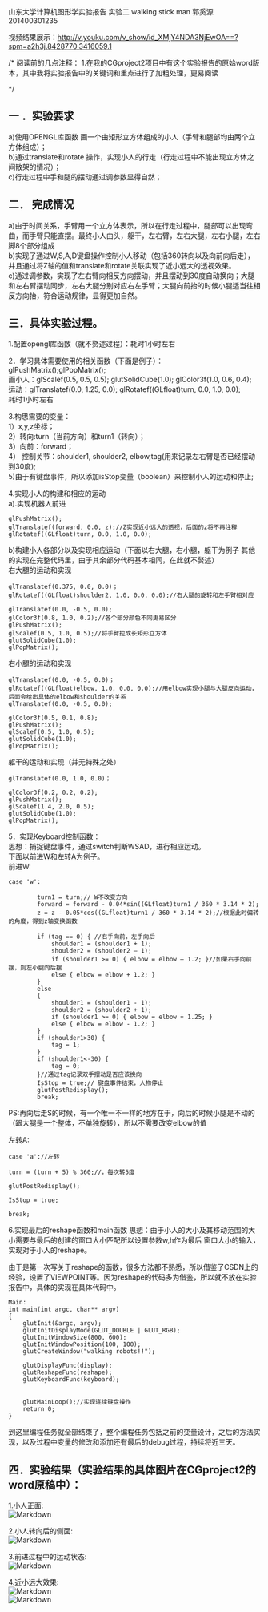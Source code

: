 ﻿山东大学计算机图形学实验报告
实验二 walking stick man
郭奚源 201400301235

视频结果展示：http://v.youku.com/v_show/id_XMjY4NDA3NjEwOA==?spm=a2h3j.8428770.3416059.1

/*
阅读前的几点注释：
1.在我的CGproject2项目中有这个实验报告的原始word版本，其中我将实验报告中的关键词和重点进行了加粗处理，更易阅读  

*/


## 一 ．实验要求
a)使用OPENGL库函数 画一个由矩形立方体组成的小人（手臂和腿部均由两个立方体组成）；    
b)通过translate和rotate 操作，实现小人的行走（行走过程中不能出现立方体之间散架的情况）；  
c)行走过程中手和腿的摆动通过调参数显得自然；  


## 二．	完成情况
a)由于时间关系，手臂用一个立方体表示，所以在行走过程中，腿部可以出现弯曲，而手臂只能直摆。最终小人由头，躯干，左右臂，左右大腿，左右小腿，左右脚8个部分组成  
b)实现了通过W,S,A,D键盘操作控制小人移动（包括360转向以及向前向后走），并且通过将Z轴的值和translate和rotate关联实现了近小远大的透视效果。  
c)通过调参数，实现了左右臂向相反方向摆动，并且摆动到30度自动换向；大腿和左右臂摆动同步，左右大腿分别对应右左手臂；大腿向前抬的时候小腿适当往相反方向抬，符合运动规律，显得更加自然。  


## 三．具体实验过程。
1.配置opengl库函数（就不赘述过程）：耗时1小时左右  

2．学习具体需要使用的相关函数（下面是例子）：
glPushMatrix();glPopMatrix();   
画小人：glScalef(0.5, 0.5, 0.5); glutSolidCube(1.0); glColor3f(1.0, 0.6, 0.4);  
运动：glTranslatef(0.0, 1.25, 0.0); glRotatef((GLfloat)turn, 0.0, 1.0, 0.0);  
耗时1小时左右

3.构思需要的变量：  
1）x,y,z坐标；  
2）转向:turn（当前方向）和turn1（转向）；  
3）向前：forward；  
4） 控制关节：shoulder1, shoulder2, elbow,tag(用来记录左右臂是否已经摆动到30度);  
5)由于有键盘事件，所以添加isStop变量（boolean）来控制小人的运动和停止;  

4.实现小人的构建和相应的运动  
a).实现机器人前进  
<pre><code>glPushMatrix();  
glTranslatef(forward, 0.0, z);//Z实现近小远大的透视，后面的z将不再注释    
glRotatef((GLfloat)turn, 0.0, 1.0, 0.0);</code></pre>  

b)构建小人各部分以及实现相应运动（下面以右大腿，右小腿，躯干为例子 其他的实现在完整代码里，由于其余部分代码基本相同，在此就不赘述）  	
右大腿的运动和实现  
<pre><code>glTranslatef(0.375, 0.0, 0.0)； 
glRotatef((GLfloat)shoulder2, 1.0, 0.0, 0.0);//右大腿的旋转和左手臂相对应    
  
glTranslatef(0.0, -0.5, 0.0);  
glColor3f(0.8, 1.0, 0.2);//各个部分颜色不同更易区分  
glPushMatrix();  
glScalef(0.5, 1.0, 0.5);//将手臂拉成长矩形立方体  
glutSolidCube(1.0);  
glPopMatrix();</code></pre>  

右小腿的运动和实现  
<pre><code>glTranslatef(0.0, -0.5, 0.0)；    
glRotatef((GLfloat)elbow, 1.0, 0.0, 0.0);//用elbow实现小腿与大腿反向运动，后面会给出具体的elbow和shoulder的关系  
glTranslatef(0.0, -0.5, 0.0);  

glColor3f(0.5, 0.1, 0.8);  
glPushMatrix();  
glScalef(0.5, 1.0, 0.5);  
glutSolidCube(1.0);  
glPopMatrix();</code></pre>   
躯干的运动和实现（并无特殊之处）  
<pre><code>glTranslatef(0.0, 1.0, 0.0)；    
  
glColor3f(0.2, 0.2, 0.2);  
glPushMatrix();
glScalef(1.4, 2.0, 0.5);  
glutSolidCube(1.0);  
glPopMatrix();</code></pre>  

5．实现Keyboard控制函数：  
思想：捕捉键盘事件，通过switch判断WSAD，进行相应运动。  
下面以前进W和左转A为例子。  
前进W:
<pre><code>case 'w':   

		turn1 = turn;// W不改变方向  
		forward = forward - 0.04*sin((GLfloat)turn1 / 360 * 3.14 * 2);  
		z = z - 0.05*cos((GLfloat)turn1 / 360 * 3.14 * 2);//根据此时偏转的角度，得到z轴变换函数   

		if (tag == 0) { //右手向前，左手向后  
			shoulder1 = (shoulder1 + 1);  
			shoulder2 = (shoulder2 – 1);  
			if (shoulder1 >= 0) { elbow = elbow – 1.2; }//如果右手向前摆，则左小腿向后摆  
			else { elbow = elbow + 1.2; }  
		}  
		else  
		{  
			shoulder1 = (shoulder1 - 1);  
			shoulder2 = (shoulder2 + 1);  
			if (shoulder1 >= 0) { elbow = elbow + 1.25; }  
			else { elbow = elbow - 1.2; }  
		}  
		if (shoulder1>30) {  
			tag = 1;  
		}  
		if (shoulder1<-30) {  
			tag = 0;  
		}//通过tag记录双手摆动是否应该换向  
		IsStop = true;// 键盘事件结束，人物停止  
		glutPostRedisplay();  
		break;  </code></pre>  

PS:再向后走S的时候，有一个唯一不一样的地方在于，向后的时候小腿是不动的（跟大腿是一个整体，不单独旋转），所以不需要改变elbow的值  

左转A:  
		<pre><code>case 'a'://左转  
		turn = (turn + 5) % 360;//，每次转5度  
		glutPostRedisplay();  
		IsStop = true;  
		break;</code></pre>  

6.实现最后的reshape函数和main函数
思想：由于小人的大小及其移动范围的大小需要与最后的创建的窗口大小匹配所以设置参数w,h作为最后				窗口大小的输入，实现对于小人的reshape。

由于是第一次写关于reshape的函数，很多方法都不熟悉，所以借鉴了CSDN上的经验，设置了VIEWPOINT等。因为reshape的代码多为借鉴，所以就不放在实验报告中，具体的实现在具体代码中。  
<pre><code>Main:   
int main(int argc, char** argv)  
{  
	glutInit(&argc, argv);  
	glutInitDisplayMode(GLUT_DOUBLE | GLUT_RGB);  
	glutInitWindowSize(800, 600);  
	glutInitWindowPosition(100, 100);  
	glutCreateWindow("walking robots!!");  
	  
	glutDisplayFunc(display);  
	glutReshapeFunc(reshape);  
	glutKeyboardFunc(keyboard);  

  
	glutMainLoop();//实现连续键盘操作  
	return 0;  
}  </code></pre>  

到这里编程任务就全部结束了，整个编程任务包括之前的变量设计，之后的方法实现，以及过程中变量的修改和添加还有最后的debug过程，持续将近三天。  

## 四．实验结果（实验结果的具体图片在CGproject2的word原稿中）：
1.小人正面:  
![Markdown](http://i1.buimg.com/1949/b90eb993e97ba1cb.png)

2.小人转向后的侧面:    
![Markdown](http://i1.buimg.com/1949/a6b1692fb3bf1d18.png)

3.前进过程中的运动状态:  
![Markdown](http://i1.buimg.com/1949/ab98befcd0324e68.png)

4.近小远大效果:  
![Markdown](http://i1.buimg.com/1949/85ca0e227f232e79.png)  
![Markdown](http://i1.buimg.com/1949/987e60aaf173122b.png)





	

